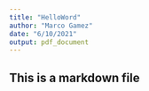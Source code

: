 ```yaml
---
title: "HelloWord"
author: "Marco Gamez"
date: "6/10/2021"
output: pdf_document
---
```

## This is a markdown file
